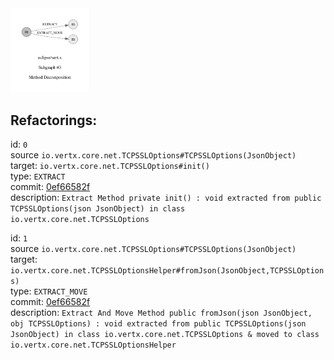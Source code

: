 <img src=subgraph_atomic_3.svg width=25%>

## Refactorings:

id: `0`\
source `io.vertx.core.net.TCPSSLOptions#TCPSSLOptions(JsonObject)`\
target: `io.vertx.core.net.TCPSSLOptions#init()`\
type: `EXTRACT`\
commit: [0ef66582f](https://github.com/eclipse/vert.x/commit/0ef66582ffaba9a8df1cad846880df2074d34505)\
description: `Extract Method private init() : void extracted from public TCPSSLOptions(json JsonObject) in class io.vertx.core.net.TCPSSLOptions`

id: `1`\
source `io.vertx.core.net.TCPSSLOptions#TCPSSLOptions(JsonObject)`\
target: `io.vertx.core.net.TCPSSLOptionsHelper#fromJson(JsonObject,TCPSSLOptions)`\
type: `EXTRACT_MOVE`\
commit: [0ef66582f](https://github.com/eclipse/vert.x/commit/0ef66582ffaba9a8df1cad846880df2074d34505)\
description: `Extract And Move Method public fromJson(json JsonObject, obj TCPSSLOptions) : void extracted from public TCPSSLOptions(json JsonObject) in class io.vertx.core.net.TCPSSLOptions & moved to class io.vertx.core.net.TCPSSLOptionsHelper`

